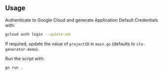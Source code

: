 ## Usage

Authenticate to Google Cloud and generate Application Default Credentials with:

```sh
gcloud auth login --update-adc
```

If required, update the value of `projectID` in `main.go` (defaults to `slo-generator-demo`).

Run the script with:

```sh
go run .
```
